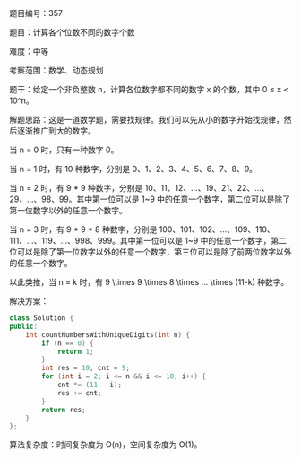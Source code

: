 题目编号：357

题目：计算各个位数不同的数字个数

难度：中等

考察范围：数学、动态规划

题干：给定一个非负整数 n，计算各位数字都不同的数字 x 的个数，其中 0 ≤ x < 10^n。

解题思路：这是一道数学题，需要找规律。我们可以先从小的数字开始找规律，然后逐渐推广到大的数字。

当 n = 0 时，只有一种数字 0。

当 n = 1 时，有 10 种数字，分别是 0、1、2、3、4、5、6、7、8、9。

当 n = 2 时，有 9 * 9 种数字，分别是 10、11、12、...、19、21、22、...、29、...、98、99。其中第一位可以是 1~9 中的任意一个数字，第二位可以是除了第一位数字以外的任意一个数字。

当 n = 3 时，有 9 * 9 * 8 种数字，分别是 100、101、102、...、109、110、111、...、119、...、998、999。其中第一位可以是 1~9 中的任意一个数字，第二位可以是除了第一位数字以外的任意一个数字，第三位可以是除了前两位数字以外的任意一个数字。

以此类推，当 n = k 时，有 9 \times 9 \times 8 \times ... \times (11-k) 种数字。

解决方案：

```cpp
class Solution {
public:
    int countNumbersWithUniqueDigits(int n) {
        if (n == 0) {
            return 1;
        }
        int res = 10, cnt = 9;
        for (int i = 2; i <= n && i <= 10; i++) {
            cnt *= (11 - i);
            res += cnt;
        }
        return res;
    }
};
```

算法复杂度：时间复杂度为 O(n)，空间复杂度为 O(1)。